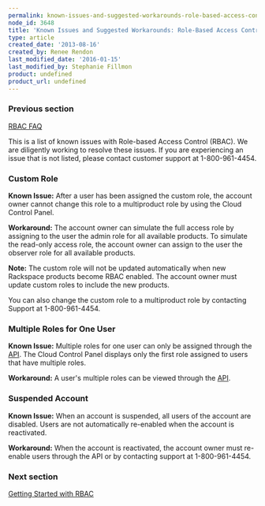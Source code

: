 ```yaml
---
permalink: known-issues-and-suggested-workarounds-role-based-access-control-rbac/
node_id: 3648
title: 'Known Issues and Suggested Workarounds: Role-Based Access Control (RBAC)'
type: article
created_date: '2013-08-16'
created_by: Renee Rendon
last_modified_date: '2016-01-15'
last_modified_by: Stephanie Fillmon
product: undefined
product_url: undefined
---
```


### Previous section

[RBAC FAQ](/how-to/faq-role-based-access-control-rbac)

This is a list of known issues with Role-based Access Control
(RBAC). We are diligently working to resolve these issues. If you are
experiencing an issue that is not listed, please contact customer
support at 1-800-961-4454.

### Custom Role

**Known Issue:** After a user has been assigned the custom
role, the account owner cannot change this role to a multiproduct role
by using the Cloud Control Panel.

**Workaround:** The account owner can simulate the full
access role by assigning to the user the admin role for all available
products. To simulate the read-only access role, the account owner can
assign to the user the observer role for all available
products.

**Note:** The custom role will not be updated
automatically when new Rackspace products become RBAC enabled. The
account owner must update custom roles to include the new
products.

You can also change the custom role to a multiproduct role
by contacting Support at 1-800-961-4454.

### Multiple Roles for One User

**Known Issue:** Multiple roles for one user can only be assigned
through the [API](http://docs.rackspace.com/). The Cloud Control Panel
displays only the first role assigned to users that have multiple
roles.

**Workaround:** A user's multiple roles can be viewed
through the [API](http://docs.rackspace.com/).

### Suspended Account

**Known Issue:** When an account is suspended, all users of the
account are disabled. Users are not automatically re-enabled when the
account is reactivated.

**Workaround:** When the account is reactivated, the account owner
must re-enable users through the API or by contacting support at
1-800-961-4454.

### Next section
[Getting Started with RBAC](/how-to/getting-started-with-role-based-access-control-rbac-0)
